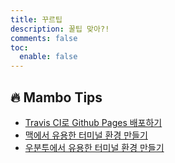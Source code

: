 ```yaml
---
title: 꾸르팁
description: 꿀팁 맞아?!
comments: false
toc:
  enable: false
---
```


## 🔥 Mambo Tips
- [Travis CI로 Github Pages 배포하기](deploying-github-pages-with-travis-ci.html)
- [맥에서 유용한 터미널 환경 만들기](to-make-useful-terminal-environment-on-macos.html)
- [우분투에서 유용한 터미널 환경 만들기](to-make-useful-terminal-on-ubuntu.html)
